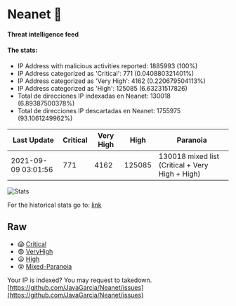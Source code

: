 # Neanet :hocho:
#### Threat intelligence feed
#### The stats:

- IP Address with malicious activities reported: 1885993 (100%)
- IP Address categorized as 'Critical':  771 (0.040880321401%)
- IP Address categorized as 'Very High':  4162 (0.220679504113%)
- IP Address categorized as 'High':  125085 (6.63231517826)
- Total de direcciones IP indexadas en Neanet:  130018 (6.89387500378%)
- Total de direcciones IP descartadas en Neanet:  1755975 (93.1061249962%)

| Last Update | Critical | Very High | High | Paranoia |
| --- | --- | --- | --- | --- |
| 2021-09-09 03:01:56 | 771 | 4162 | 125085 | 130018 mixed list (Critical + Very High + High)|

![Stats](https://docs.google.com/spreadsheets/d/e/2PACX-1vSnaNMIXVabIpDJjufMlzH7poXnshF3mgd8Is1g9ytUEzVsP5my4Trn8f-xkoLLQ38xpL3HtmUexLo6/pubchart?oid=501124687&format=image)

For the historical stats go to: [link](/stats.csv)
## Raw
- :scream: [Critical](https://raw.githubusercontent.com/JavaGarcia/Neanet/master/blacklists/neanet_critical.txt)
- :fearful: [VeryHigh](https://raw.githubusercontent.com/JavaGarcia/Neanet/master/blacklists/neanet_veryHigh.txtt)
- :frowning: [High](https://raw.githubusercontent.com/JavaGarcia/Neanet/master/blacklists/neanet_high.txt)
- :dizzy_face: [Mixed-Paranoia](https://raw.githubusercontent.com/JavaGarcia/Neanet/master/blacklists/neanet_all.txt)


Your IP is indexed? You may request to takedown. [https://github.com/JavaGarcia/Neanet/issues](https://github.com/JavaGarcia/Neanet/issues)






























































































































































































































































































































































































































































































































































































































































































































































































































































































































































































































































































































































































































































































































































































































































































































































































































































































































































































































































































































































































































































































































































































































































































































































































































































































































































































































































































































































































































































































































































































































































































































































































































































































































































































































































































































































































































































































































































































































































































































































































































































































































































































































































































































































































































































































































































































































































































































































































































































































































































































































































































































































































































































































































































































































































































































































































































































































































































































































































































































































































































































































































































































































































































































































































































































































































































































































































































































































































































































































































































































































































































































































































































































































































































































































































































































































































































































































































































































































































































































































































































































































































































































































































































































































































































































































































































































































































































































































































































